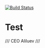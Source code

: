[![Build Status](https://travis-ci.org/Aliluev/Test.svg?branch=main)](https://travis-ci.org/Aliluev/Test)
# Test
/// CEO Aliluev /// 

